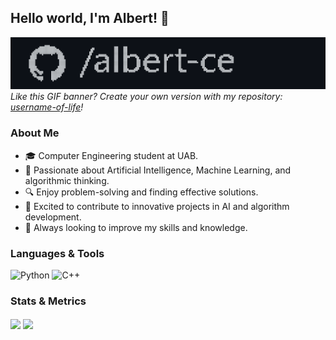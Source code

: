 ## Hello world, I'm Albert! 👋

![Game of Life](username_of_life.gif)  
*Like this GIF banner? Create your own version with my repository: [username-of-life](https://github.com/albert-ce/username-of-life)!*

### About Me
- 🎓 Computer Engineering student at UAB.
- 🧠 Passionate about Artificial Intelligence, Machine Learning, and algorithmic thinking.
- 🔍 Enjoy problem-solving and finding effective solutions.
- 🚀 Excited to contribute to innovative projects in AI and algorithm development.
- 🌱 Always looking to improve my skills and knowledge.

### Languages & Tools

<div display="flexbox" flex-direction="row" gap="20em">
<img src="https://img.shields.io/badge/Python-254f71?style=for-the-badge&logo=python&logoColor=254f71&labelColor=FFD43B" alt="Python" /> 
<img src="https://img.shields.io/badge/C%2B%2B-323230?style=for-the-badge&logo=c%2B%2B&logoColor=white" alt="C++" />
</div>

### Stats & Metrics

<div display="flexbox" flex-direction="row" gap="30em">
<img align="center" height="160em" src="https://github-readme-stats.vercel.app/api?username=albert-ce&show_icons=true&theme=dark&rank_icon=github" />
<img align="center" height="160em" src="https://github-readme-stats.vercel.app/api/top-langs/?username=albert-ce&theme=dark&size_weight=0&count_weight=1&layout=donut" />
</div>